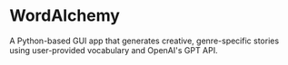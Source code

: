 # WordAlchemy
A Python-based GUI app that generates creative, genre-specific stories using user-provided vocabulary and OpenAI's GPT API.
